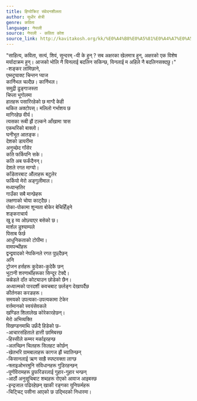 ```yaml
---
title: हिप्पोक्रिट संवेदनशीलता
author: सुधीर क्षेत्री
genre: कविता
language: नेपाली
source: नेपाली - कविता कोश
source_link: http://kavitakosh.org/kk/%E0%A4%B8%E0%A5%81%E0%A4%A7%E0%A5%80%E0%A4%B0_%E0%A4%95%E0%A5%8D%E0%A4%B7%E0%A5%87%E0%A4%A4%E0%A5%8D%E0%A4%B0%E0%A5%80
---
```


"साहित्य, कविता, सत्यं, शिवं, सुन्दरम् -यी के हुन् ? सब अक्षरका खेलमात्र हुन्, अक्षरको एक विशेष मर्यादाक्रम हुन्। आजको भोलि नै यिनलाई बदलिन सकिन्छ, यिनलाई म अहिले नै बदलिनसक्दछु।"  
-शङ्कर लामिछाने,  
एब्स्ट्र्याक्ट चिन्तन प्याज  
कार्निभल चल्दैछ। कार्निभल।  
समुद्री ढुङ्गाजस्ता  
चिप्ला भूगोलमा  
हातहरू पसारिरहेको छ माग्दै केही  
थकित अक्टोपस्। मलिलो गर्भाशय छ  
मागिरहेछ वीर्य।  
त्यसका रूबी झैं टल्कने आँखामा त्रास  
एकथरिको बाक्लो।  
घनीभूत आतङ्क।  
देशको डायरीमा  
अनुच्छेद गॉंसेर  
कति फर्किपनि सके।  
कति अब फर्कंदैनन्।  
देशले रगत माग्यो।  
कॉंडेतारबाट औंलाहरू बटुलेर  
फर्कियो मेरो अङ्गुलीमाल।  
मध्यान्हतिर  
गाउँका सबै मान्छेहरू  
लक्षणाको चोया काट्दैछ।  
पोका-पोकामा शून्यता बोकेर बेचिहिँड़्ने  
शङ्कराचार्य  
खु इ य्य ओछ्याएर बसेको छ।  
मार्शल डुश्याम्पले  
पिसाब फेर्छ  
आधुनिकताको टोपीमा।  
वामपन्थीहरू  
द्वन्द्ववादको नेपकिनले रगत पुछ्दैछन्  
अनि  
ट्रोजन हर्सहरू कुदेका-कुदेकै छन्  
भुटानी शरणार्थीहरूका सिन्दूर टेक्दै।  
कम्रेडले दॉंत कोट्याउन छोडेको छैन।  
अध्यात्मको पारदर्शी कवचबाट छर्लङ्ग देखापर्दैछ  
कीर्तनका करङहरू।  
समयको उपत्यका-उपत्यकामा टेकेर  
वर्त्तमानको स्वयंसेवकले  
खण्डित शिलालेख कोरेकारहेछन्।  
मेरो अभिव्यक्ति  
विखण्डनमाथि उफ्रँदै हिडेको छ-  
-आचारसंहिताले हात्ती छामिबस्छ  
-हिस्सीले कम्मर मर्काइरहन्छ  
-अलच्छिन चिलहरू सिलहट कोर्छन्  
-खेतभरि ग्रामबालाहरू कागज झैं च्यातिन्छन्  
-किसानलाई ऋण साह्रै स्पष्टवक्ता लाग्छ  
-फ्लाइओभरमुनि संविधानहरू गुडिरहन्छन्  
-पूर्णविरामहरू प्रुफरिडरलाई गुहार-गुहार भन्छन्  
-आठौं अनुसूचिबाट शब्दहरू रोएको आवाज आइबस्छ  
-इन्द्रजाल पढिरहेछन् खाकी रङ्गका युनिफर्महरू  
-चिट्चिट् पसीना आएको छ उद्भिदको निधारमा।
